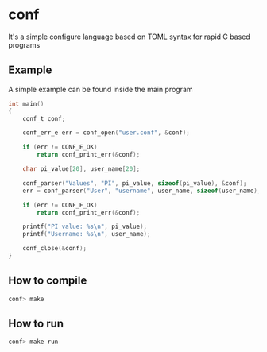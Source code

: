 # conf

It's a simple configure language based on TOML syntax for rapid C based programs

## Example

A simple example can be found inside the main program

~~~c
int main()
{
    conf_t conf;

    conf_err_e err = conf_open("user.conf", &conf);

    if (err != CONF_E_OK)
        return conf_print_err(&conf);

    char pi_value[20], user_name[20];

    conf_parser("Values", "PI", pi_value, sizeof(pi_value), &conf);
    err = conf_parser("User", "username", user_name, sizeof(user_name), &conf);

    if (err != CONF_E_OK)
        return conf_print_err(&conf);

    printf("PI value: %s\n", pi_value);
    printf("Username: %s\n", user_name);

    conf_close(&conf);
}
~~~

## How to compile

~~~bash
conf> make
~~~

## How to run

~~~bash
conf> make run
~~~
